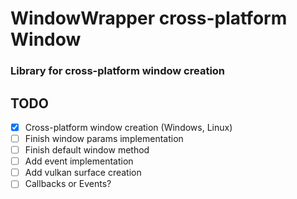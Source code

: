 # WindowWrapper cross-platform Window

### Library for cross-platform window creation

## TODO

- [X] Cross-platform window creation (Windows, Linux)
- [ ] Finish window params implementation 
- [ ] Finish default window method
- [ ] Add event implementation
- [ ] Add vulkan surface creation
- [ ] Callbacks or Events?